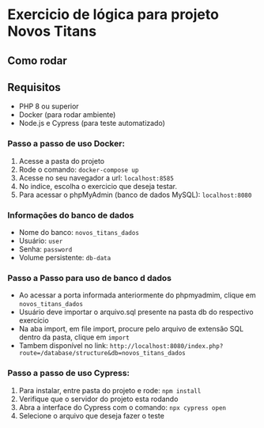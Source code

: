 # Exercicio de lógica para projeto Novos Titans

## Como rodar

## Requisitos
- PHP 8  ou superior
- Docker (para rodar ambiente)
- Node.js e Cypress (para teste automatizado)

### Passo a passo de uso Docker:
1. Acesse a pasta do projeto
2. Rode o comando: `docker-compose up`
3. Acesse no seu navegador a url: `localhost:8585`
4. No indice, escolha o exercicio que deseja testar.
5. Para acessar o phpMyAdmin (banco de dados MySQL): `localhost:8080`

### Informações do banco de dados
- Nome do banco: `novos_titans_dados`
- Usuário: `user`
- Senha: `password`
- Volume persistente: `db-data`

### Passo a Passo para uso de banco d dados
- Ao acessar a porta informada anteriormente do phpmyadmim, clique em `novos_titans_dados`
- Usuário deve importar o arquivo.sql presente na pasta db do respectivo exercício
- Na aba import, em file import, procure pelo arquivo de extensão SQL dentro da pasta, clique em `import`
- Tambem disponível no link: `http://localhost:8080/index.php?route=/database/structure&db=novos_titans_dados`

### Passo a passo de uso Cypress:
1. Para instalar, entre pasta do projeto e rode: `npm install` 
2. Verifique que o servidor do projeto esta rodando
3. Abra a interface do Cypress com o comando: `npx cypress open`
5. Selecione o arquivo que deseja fazer o teste